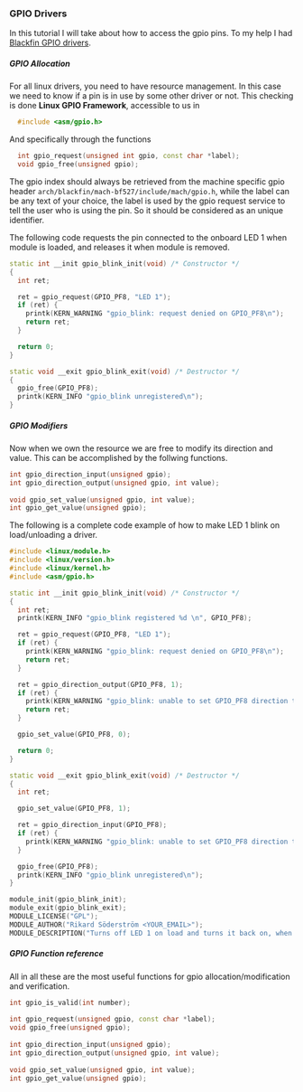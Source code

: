 ### GPIO Drivers

In this tutorial I will take about how to access the gpio pins. To my help I had [Blackfin GPIO drivers](http://blackfin.uclinux.org/doku.php?id=gpio).

##### GPIO Allocation

For all linux drivers, you need to have resource management. In this case we need to know if a pin is in use by some other driver or not.
This checking is done **Linux GPIO Framework**, accessible to us in
```C++
  #include <asm/gpio.h>
```

And specifically through the functions
```C++
  int gpio_request(unsigned int gpio, const char *label);
  void gpio_free(unsigned gpio);
```

The gpio index should always be retrieved from the machine specific gpio header `arch/blackfin/mach-bf527/include/mach/gpio.h`, while the label can be any text of your choice, the label is used by the gpio request service to tell the user who is using the pin. So it should be considered as an unique identifier.


The following code requests the pin connected to the onboard LED 1 when module is loaded, and releases it when module is removed.
```C++
static int __init gpio_blink_init(void) /* Constructor */
{
  int ret;

  ret = gpio_request(GPIO_PF8, "LED 1");
  if (ret) {
    printk(KERN_WARNING "gpio_blink: request denied on GPIO_PF8\n");
    return ret;
  }

  return 0;
}

static void __exit gpio_blink_exit(void) /* Destructor */
{
  gpio_free(GPIO_PF8);
  printk(KERN_INFO "gpio_blink unregistered\n");
}
```

##### GPIO Modifiers

Now when we own the resource we are free to modify its direction and value. This can be accomplished by the follwing functions. 

```C++
int gpio_direction_input(unsigned gpio);
int gpio_direction_output(unsigned gpio, int value);
 
void gpio_set_value(unsigned gpio, int value);
int gpio_get_value(unsigned gpio);
```

The following is a complete code example of how to make LED 1 blink on load/unloading a driver.
```C++
#include <linux/module.h>
#include <linux/version.h>
#include <linux/kernel.h>
#include <asm/gpio.h>

static int __init gpio_blink_init(void) /* Constructor */
{
  int ret;
  printk(KERN_INFO "gpio_blink registered %d \n", GPIO_PF8);

  ret = gpio_request(GPIO_PF8, "LED 1");
  if (ret) {
    printk(KERN_WARNING "gpio_blink: request denied on GPIO_PF8\n");
    return ret;
  }

  ret = gpio_direction_output(GPIO_PF8, 1);
  if (ret) {
    printk(KERN_WARNING "gpio_blink: unable to set GPIO_PF8 direction to output\n");
    return ret;
  }

  gpio_set_value(GPIO_PF8, 0);

  return 0;
}

static void __exit gpio_blink_exit(void) /* Destructor */
{
  int ret;

  gpio_set_value(GPIO_PF8, 1);

  ret = gpio_direction_input(GPIO_PF8);
  if (ret) {
    printk(KERN_WARNING "gpio_blink: unable to set GPIO_PF8 direction to input\n");
  }

  gpio_free(GPIO_PF8);
  printk(KERN_INFO "gpio_blink unregistered\n");
}

module_init(gpio_blink_init);
module_exit(gpio_blink_exit);
MODULE_LICENSE("GPL");
MODULE_AUTHOR("Rikard Söderström <YOUR_EMAIL>");
MODULE_DESCRIPTION("Turns off LED 1 on load and turns it back on, when unloaded");
```

##### GPIO Function reference

All in all these are the most useful functions for gpio allocation/modification and verification.
```C++
int gpio_is_valid(int number);
 
int gpio_request(unsigned gpio, const char *label);
void gpio_free(unsigned gpio);
 
int gpio_direction_input(unsigned gpio);
int gpio_direction_output(unsigned gpio, int value);
 
void gpio_set_value(unsigned gpio, int value);
int gpio_get_value(unsigned gpio);
```


